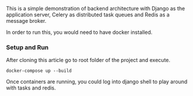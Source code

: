 This is a simple demonstration of backend architecture with Django as the application server, Celery as distributed task queues and Redis as a message broker. 

In order to run this, you would need to have docker installed.

### Setup and Run

After cloning this article go to root folder of the project and execute.

```
docker-compose up --build
```

Once containers are running, you could log into django shell to play around with tasks and redis. 

